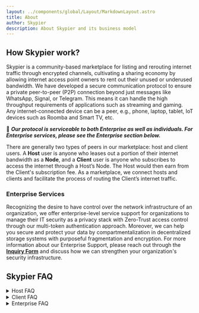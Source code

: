 ```yaml
---
layout: ../components/global/Layout/MarkdownLayout.astro
title: About
author: Skypier
description: About Skypier and its business model
---
```


<!-- About -->

## How Skypier work?

Skypier is a community-based marketplace for listing and rerouting internet traffic through encrypted channels, cultivating a sharing economy by allowing internet access point owners to rent out their unused or underused bandwidth. We have developed a secure communication protocol to ensure a private peer-to-peer (P2P) connection beyond just messages like WhatsApp, Signal, or Telegram. This means it can handle the high throughput requirements of applications such as streaming and gaming. Any internet-connected device can be a peer, e.g., phone, laptop, tablet, IoT devices such as Roomba and Smart TV, etc.


🔐 ***Our protocol is serviceable to both Enterprise as well as individuals. For Enterprise services, please see the Enterprise section below.***

There are generally two types of peers in our marketplace: host and client users. A **Host** user is anyone who leases out a portion of their internet bandwidth as a **Node**, and a **Client** user is anyone who subscribes to access the internet through a Host’s Node. The Host would then earn from the Client's subscription fee. As a marketplace, we connect hosts and clients and facilitate the process of routing the Client’s internet traffic.

<!-- ![Skypier Marketplace](../../src/assets/img/AboutSkypier.png) -->

### Enterprise Services
Recognizing the desire to have control over the network infrastructure of an organization, we offer enterprise-level service support for organizations to manage their IT security as a privacy stack with Zero-Trust access control through our multi-token authentication approach. Moreover, we can help you secure and protect your data by compartmentalization in decentralized storage systems with purposeful fragmentation and encryption. For more information about our Enterprise Support, please reach out through the **[Inquiry Form](/#contact)** and discuss how we can strengthen your organization's security infrastructure.


## Skypier FAQ
<details>
<summary>Host FAQ</summary>

- **How may I qualify to be a Host?**

    The main requirements are a stable internet with an upload speed of 50 mbps or higher, and a computer that is on and connection constantly.
- **How much may I earn as a Host?**

    This may varies due to a number of factors, such as your location and internet speed.
- **What if we don’t have a computer that can connect to the internet constantly?**

    We are currently developing a solution so that you may use a low-cost computer such as Raspberry Pi. We will share an update once it’s available!
</details>

<details>
<summary>Client FAQ</summary>

- **How would I know if the Node I am connecting to is not a owned by a bad person?**

We are implementing a Host scoring system so that you can see their internet speed and if they have been reported with negative reviews. 
</details>

<details>
<summary>Enterprise FAQ</summary>

Coming Soon…
</details>
